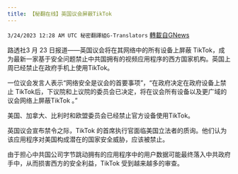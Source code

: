 ```yaml
---
title: 【秘翻在线】英国议会屏蔽TikTok
---
```

`3/24/2023 12:28 AM UTC 秘密翻譯組G-Translators` [轉載自GNews](https://gnews.org/articles/1040877)

        

路透社3 月 23 日报道——英国议会将在其网络中的所有设备上屏蔽 TikTok，成为最新一家基于安全问题禁止中共国拥有的视频应用程序的西方国家机构。英国上周已经禁止在政府手机上使用TikTok。

一位议会发言人表示“网络安全是议会的首要事项”，“在政府决定在政府设备上禁止 TikTok后，下议院和上议院的委员会已决定，将在议会所有设备以及更广域的议会网络上屏蔽TikTok 。”

美国、加拿大、比利时和欧盟委员会已经禁止官方设备使用TikTok。

英国议会宣布禁令之际，TikTok 的首席执行官面临美国立法者的质询。他们认为该应用程序对美国构成潜在的国家安全威胁，应该被禁止。

由于担心中共国公司字节跳动拥有的应用程序中的用户数据可能最终落入中共政府手中，从而损害西方的安全利益，TikTok 受到越来越多的审查。
